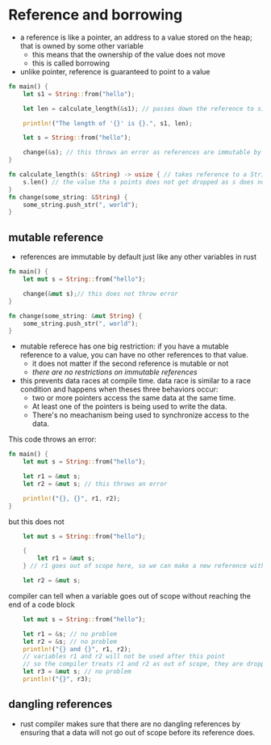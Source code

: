 # Reference and borrowing

- a reference is like a pointer, an address to a value stored on the heap; that is owned by some other variable
  - this means that the ownership of the value does not move
  - this is called borrowing
- unlike pointer, reference is guaranteed to point to a value

```rust
fn main() {
    let s1 = String::from("hello");

    let len = calculate_length(&s1); // passes down the reference to s1

    println!("The length of '{}' is {}.", s1, len);

    let s = String::from("hello");

    change(&s); // this throws an error as references are immutable by default just like variables
}

fn calculate_length(s: &String) -> usize { // takes reference to a String
    s.len() // the value tha s points does not get dropped as s does not own it
}
fn change(some_string: &String) {
    some_string.push_str(", world");
}
```
## mutable reference
- references are immutable by default just like any other variables in rust
```rust
fn main() {
    let mut s = String::from("hello");

    change(&mut s);// this does not throw error
}

fn change(some_string: &mut String) {
    some_string.push_str(", world");
}
```
- mutable referece has one big restriction: if you have a mutable reference to a value, you can have no other references to that value.
  - it does not matter if the second reference is mutable or not
  - *there are no restrictions on immutable references*
- this prevents data races at compile time. data race is similar to a race condition and happens when theses three behaviors occur:
  - two or more pointers access the same data at the same time.
  - At least one of the pointers is being used to write the data.
  - There's no meachanism being used to synchronize access to the data.

This code throws an error:
```rust
fn main() {
    let mut s = String::from("hello");

    let r1 = &mut s;
    let r2 = &mut s; // this throws an error

    println!("{}, {}", r1, r2);
}
```
but this does not 
```rust
    let mut s = String::from("hello");

    {
        let r1 = &mut s;
    } // r1 goes out of scope here, so we can make a new reference with no problems.

    let r2 = &mut s;
```
compiler can tell when a variable goes out of scope without reaching the end of a code block
```rust
    let mut s = String::from("hello");

    let r1 = &s; // no problem
    let r2 = &s; // no problem
    println!("{} and {}", r1, r2);
    // variables r1 and r2 will not be used after this point
    // so the compiler treats r1 and r2 as out of scope, they are dropped
    let r3 = &mut s; // no problem
    println!("{}", r3);
```

## dangling references
- rust compiler makes sure that there are no dangling references by ensuring that a data will not go out of scope before its reference does.
